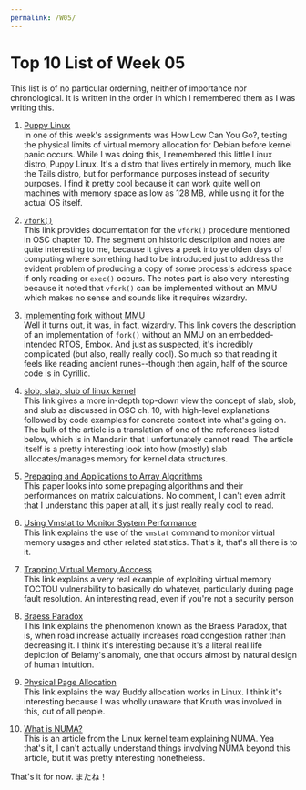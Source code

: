 ```yaml
---
permalink: /W05/
---
```


# Top 10 List of Week 05
This list is of no particular orderning, neither of importance nor chronological. It is written in the order in which I remembered them as I was writing this.

1. [Puppy Linux](https://puppylinux.com/)<br>
In one of this week's assignments was How Low Can You Go?, testing the physical limits of virtual memory allocation for Debian before kernel panic occurs.
While I was doing this, I remembered this little Linux distro, Puppy Linux.
It's a distro that lives entirely in memory, much like the Tails distro, but for performance purposes instead of security purposes.
I find it pretty cool because it can work quite well on machines with memory space as low as 128 MB, while using it for the actual OS itself.

2. [`vfork()`](https://man7.org/linux/man-pages/man2/vfork.2.html)<br>
This link provides documentation for the `vfork()` procedure mentioned in OSC chapter 10.
The segment on historic description and notes are quite interesting to me, because it gives a peek into ye olden days of computing where something had to be introduced just to address the evident problem of producing a copy of some process's address space if only reading or `exec()` occurs.
The notes part is also very interesting because it noted that `vfork()` can be implemented without an MMU which makes no sense and sounds like it requires wizardry.

3. [Implementing fork without MMU](https://sudonull.com/post/62976-Implementing-fork-without-MMU-Embox-Blog)<br>
Well it turns out, it was, in fact, wizardry.
This link covers the description of an implementation of `fork()` without an MMU on an embedded-intended RTOS, Embox.
And just as suspected, it's incredibly complicated (but also, really really cool).
So much so that reading it feels like reading ancient runes--though then again, half of the source code is in Cyrillic.

4. [slob, slab, slub of linux kernel](https://www.programmersought.com/article/11795979942/)<br>
This link gives a more in-depth top-down view the concept of slab, slob, and slub as discussed in OSC ch. 10, with high-level explanations followed by code examples for concrete context into what's going on.
The bulk of the article is a translation of one of the references listed below, which is in Mandarin that I unfortunately cannot read.
The article itself is a pretty interesting look into how (mostly) slab allocates/manages memory for kernel data structures.

5. [Prepaging and Applications to Array Algorithms](https://ieeexplore.ieee.org/document/1674716)<br>
This paper looks into some prepaging algorithms and their performances on matrix calculations.
No comment, I can't even admit that I understand this paper at all, it's just really really cool to read.

6. [Using Vmstat to Monitor System Performance](https://www.linode.com/docs/guides/use-vmstat-to-monitor-system-performance)<br>
This link explains the use of the `vmstat` command to monitor virtual memory usages and other related statistics.
That's it, that's all there is to it.

7. [Trapping Virtual Memory Acccess](https://googleprojectzero.blogspot.com/2021/01/windows-exploitation-tricks-trapping.html)<br>
This link explains a very real example of exploiting virtual memory TOCTOU vulnerability to basically do whatever, particularly during page fault resolution.
An interesting read, even if you're not a security person

8. [Braess Paradox](https://vcp.med.harvard.edu/braess-paradox.html)<br>
This link explains the phenomenon known as the Braess Paradox, that is, when road increase actually increases road congestion rather than decreasing it.
I think it's interesting because it's a literal real life depiction of Belamy's anomaly, one that occurs almost by natural design of human intuition.

9. [Physical Page Allocation](https://www.kernel.org/doc/gorman/html/understand/understand009.html)<br>
This link explains the way Buddy allocation works in Linux.
I think it's interesting because I was wholly unaware that Knuth was involved in this, out of all people.

10. [What is NUMA?](https://www.kernel.org/doc/html/v4.18/vm/numa.html)<br>
This is an article from the Linux kernel team explaining NUMA.
Yea that's it, I can't actually understand things involving NUMA beyond this article, but it was pretty interesting nonetheless.

That's it for now. またね！
